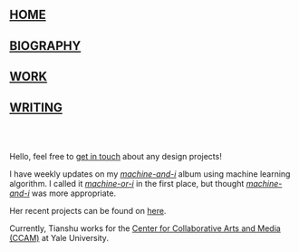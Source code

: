 ## [HOME](https://tianshu-z.github.io/)

## [BIOGRAPHY](biography.html)

## [WORK](work.html)

## [WRITING](writing.html)


<br>
<br>

<p>Hello, feel free to <a href = "https://tianshu-z.github.io/biography.html"><u>get in touch</u></a> about any design projects!</p>
    
<p>I have weekly updates on my <a href = "https://soundcloud.com/zoe-zhao-676421317/sets/machine-or-i"><i><u>machine-and-i</u></i></a> album using machine learning algorithm. I called it <i><u>machine-or-i</u></i> in the first place, but thought <i><u>machine-and-i</u></i> was more appropriate.</p>

Her recent projects can be found on <a href="https://tianshu-z.github.io/work.html">here</a>.

<p>Currently, Tianshu works for the <a href="https://ccam.yale.edu"> Center for Collaborative Arts and Media (CCAM)</a> at Yale University.</p>
